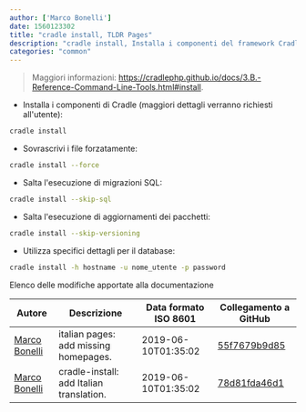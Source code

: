 ```yaml
---
author: ['Marco Bonelli']
date: 1560123302
title: "cradle install, TLDR Pages"
description: "cradle install, Installa i componenti del framework Cradle per PHP."
categories: "common"
---
```

> Maggiori informazioni: <https://cradlephp.github.io/docs/3.B.-Reference-Command-Line-Tools.html#install>.

- Installa i componenti di Cradle (maggiori dettagli verranno richiesti all'utente):

```bash
cradle install
```

- Sovrascrivi i file forzatamente:

```bash
cradle install --force
```

- Salta l'esecuzione di migrazioni SQL:

```bash
cradle install --skip-sql
```

- Salta l'esecuzione di aggiornamenti dei pacchetti:

```bash
cradle install --skip-versioning
```

- Utilizza specifici dettagli per il database:

```bash
cradle install -h hostname -u nome_utente -p password
```
Elenco delle modifiche apportate alla documentazione


Autore | Descrizione | Data formato ISO 8601 | Collegamento a GitHub
------|-----|-----|-----
[Marco Bonelli](mailto:marco@mebeim.net) | italian pages: add missing homepages. | 2019-06-10T01:35:02 | [55f7679b9d85](https://github.com/tldr-pages/tldr/commit/55f7679b9d85480f6c81738bd32c7901a1db36fe)
[Marco Bonelli](mailto:mb5.marcob@gmail.com) | cradle-install: add Italian translation. | 2019-06-10T01:35:02 | [78d81fda46d1](https://github.com/tldr-pages/tldr/commit/78d81fda46d10884dce5e45bbd2353358f539f88)

